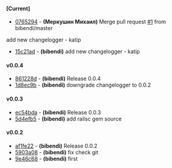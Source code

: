 
#### [Current]
 * [0765294](../../commit/0765294) - __(Меркушин Михаил)__ Merge pull request [#1](../../issues/1) from bibendi/master

add new changelogger - katip
 * [15c21ad](../../commit/15c21ad) - __(bibendi)__ add new changelogger - katip

#### v0.0.4
 * [861228d](../../commit/861228d) - __(bibendi)__ Release 0.0.4
 * [1d8ec9b](../../commit/1d8ec9b) - __(bibendi)__ downgrade changelogger to 0.0.2

#### v0.0.3
 * [ec54bda](../../commit/ec54bda) - __(bibendi)__ Release 0.0.3
 * [5d4efb5](../../commit/5d4efb5) - __(bibendi)__ add railsc gem source

#### v0.0.2
 * [af1fe22](../../commit/af1fe22) - __(bibendi)__ Release 0.0.2
 * [5903a08](../../commit/5903a08) - __(bibendi)__ fix check git
 * [9e46c68](../../commit/9e46c68) - __(bibendi)__ first
